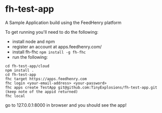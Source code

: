 fh-test-app
===========

A Sample Application build using the FeedHenry platform

To get running you'll need to do the following:

* install node and npm
* register an account at apps.feedhenry.com/
* install fh-fhc `npm install -g fh-fhc`
* run the following:
```
cd fh-test-app/cloud
npm install .
cd fh-test-app
fhc target https://apps.feedhenry.com
fhc login <your-email-address> <your-password>
fhc apps create TestApp git@github.com:TinyExplosions/fh-test-app.git (keep note of the appid returned)
fhc local
```

go to 127.0.0.1:8000 in browser and you should see the app!